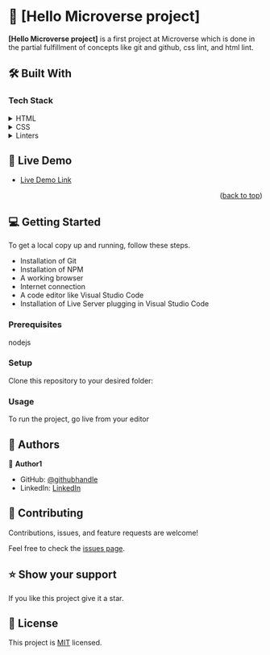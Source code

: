 <a name="readme-top"></a>

# 📖 [Hello Microverse project] <a name="about-project"></a>

**[Hello Microverse project]** is a first project at Microverse which is done in the partial fulfillment of concepts like git and github, css lint, and html lint.

## 🛠 Built With <a name="built-with"></a>

### Tech Stack <a name="tech-stack"></a>
<details>
  <summary>HTML</summary>
  
</details>

<details>
  <summary>CSS</summary>
  
</details>

<details>
<summary>Linters</summary>
  <ul>
    <li>Lighthouse</li>
    <li>Webhint</li>
    <li>Stylelint</li>
  </ul>
</details>


## 🚀 Live Demo <a name="live-demo"></a>

- [Live Demo Link](https://github.com/kifle23/Hello-Microverse)

<p align="right">(<a href="#readme-top">back to top</a>)</p>


## 💻 Getting Started <a name="getting-started"></a>

To get a local copy up and running, follow these steps.

<ul dir="auto">
<li>Installation of Git</li>
<li>Installation of NPM</li>
<li>A working browser</li>
<li>Internet connection</li>
<li>A code editor like Visual Studio Code</li>
<li>Installation of Live Server plugging in Visual Studio Code</li>
</ul>


### Prerequisites
 
 nodejs 

### Setup

Clone this repository to your desired folder:

### Usage

To run the project, go live from your editor


## 👥 Authors <a name="authors"></a>

👤 **Author1**

- GitHub: [@githubhandle](https://github.com/kifle23/)
- LinkedIn: [LinkedIn](https://www.linkedin.com/in/kifle-haile-5a613761/)



## 🤝 Contributing <a name="contributing"></a>

Contributions, issues, and feature requests are welcome!

Feel free to check the [issues page](../../issues/).

## ⭐️ Show your support <a name="support"></a>

If you like this project give it a star.

## 📝 License <a name="license"></a>

This project is [MIT](./LICENSE) licensed.

